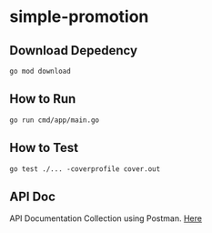 # simple-promotion

## Download Depedency

```go mod download```

## How to Run

```go run cmd/app/main.go```

## How to Test

```go test ./... -coverprofile cover.out```

## API Doc
API Documentation Collection using Postman. [Here](https://documenter.getpostman.com/view/1080339/TVzYfDzU)